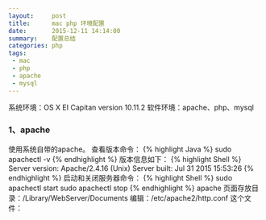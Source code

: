 ```yaml
---
layout:     post
title:      mac php 环境配置
date:       2015-12-11 14:14:00
summary:    配置总结
categories: php
tags:
 - mac
 - php
 - apache
 - mysql
---
```


系统环境：OS X EI Capitan version 10.11.2
软件环境：apache、php、mysql
### 1、apache
使用系统自带的apache。
查看版本命令：
{% highlight Java %}
sudo apachectl -v
{% endhighlight %}
版本信息如下：
{% highlight Shell %}
Server version: Apache/2.4.16 (Unix)
Server built:   Jul 31 2015 15:53:26
{% endhighlight %}
启动和关闭服务器命令：
{% highlight Shell %}
sudo apachectl start
sudo apachectl stop
{% endhighlight %}
apache 页面存放目录：/Library/WebServer/Documents
编辑：/etc/apache2/http.conf 这个文件：
